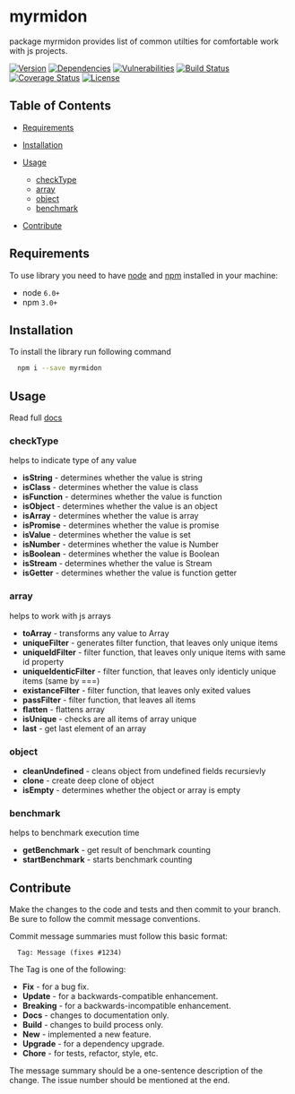 # myrmidon

package myrmidon provides list of common utilties for comfortable work with js projects.

[![Version][badge-vers]][npm]
[![Dependencies][badge-deps]][npm]
[![Vulnerabilities][badge-vuln]](https://snyk.io/)
[![Build Status][badge-tests]](https://travis-ci.org/pustovitDmytro/myrmidon)
[![Coverage Status][badge-coverage]](https://coveralls.io/github/pustovitDmytro/myrmidon?branch=master)
[![License][badge-lic]][github]

[badge-deps]: https://img.shields.io/david/pustovitDmytro/myrmidon.svg

[badge-tests]: https://img.shields.io/travis/pustovitDmytro/myrmidon.svg

[badge-vuln]: https://img.shields.io/snyk/vulnerabilities/npm/myrmidon.svg?style=popout

[badge-vers]: https://img.shields.io/npm/v/myrmidon.svg

[badge-lic]: https://img.shields.io/github/license/pustovitDmytro/myrmidon.svg

[badge-coverage]: https://coveralls.io/repos/github/pustovitDmytro/myrmidon/badge.svg?branch=master

## Table of Contents

-   [Requirements](#requirements)

-   [Installation](#installation)

-   [Usage](#usage)

    -   [checkType](#checktype)
    -   [array](#array)
    -   [object](#object)
    -   [benchmark](#benchmark)

-   [Contribute](#contribute)

## Requirements

To use library you need to have [node](https://nodejs.org) and [npm](https://www.npmjs.com) installed in your machine:

-   node `6.0+`
-   npm `3.0+`

## Installation

To install the library run following command

```bash
  npm i --save myrmidon
```

## Usage

Read full [docs](https://myrmidonjs.readthedocs.io/en/latest/reference/)

### checkType

helps to indicate type of any value

-   **isString** - determines whether the value is string
-   **isClass** - determines whether the value is class
-   **isFunction** - determines whether the value is function
-   **isObject** - determines whether the value is an object
-   **isArray** - determines whether the value is array
-   **isPromise** - determines whether the value is promise
-   **isValue** - determines whether the value is set
-   **isNumber** - determines whether the value is Number
-   **isBoolean** - determines whether the value is Boolean
-   **isStream** - determines whether the value is Stream
-   **isGetter** - determines whether the value is function getter

### array

helps to work with js arrays

-   **toArray** - transforms any value to Array
-   **uniqueFilter** - generates filter function, that leaves only unique items
-   **uniqueIdFilter** - filter function, that leaves only unique items with same id property
-   **uniqueIdenticFilter** - filter function, that leaves only identicly unique items (same by ===)
-   **existanceFilter** - filter function, that leaves only exited values
-   **passFilter** - filter function, that leaves all items
-   **flatten** - flattens array
-   **isUnique** - checks are all items of array unique
-   **last** - get last element of an array

### object

-   **cleanUndefined** - cleans object from undefined fields recursievly
-   **clone** - create deep clone of object
-   **isEmpty** - determines whether the object or array is empty

### benchmark

helps to benchmark execution time

-   **getBenchmark** - get result of benchmark counting
-   **startBenchmark** - starts benchmark counting

## Contribute

Make the changes to the code and tests and then commit to your branch. Be sure to follow the commit message conventions.

Commit message summaries must follow this basic format:

      Tag: Message (fixes #1234)

The Tag is one of the following:

-   **Fix** - for a bug fix.
-   **Update** - for a backwards-compatible enhancement.
-   **Breaking** - for a backwards-incompatible enhancement.
-   **Docs** - changes to documentation only.
-   **Build** - changes to build process only.
-   **New** - implemented a new feature.
-   **Upgrade** - for a dependency upgrade.
-   **Chore** - for tests, refactor, style, etc.

The message summary should be a one-sentence description of the change. The issue number should be mentioned at the end.

[npm]: https://www.npmjs.com/package/myrmidon

[github]: https://github.com/pustovitDmytro/myrmidon
